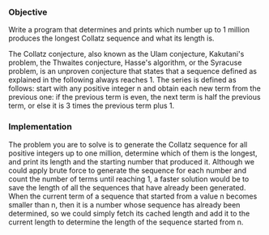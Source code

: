 ### Objective

Write a program that determines and prints which number up to 1 million produces the longest Collatz sequence and what its length is.

The Collatz conjecture, also known as the Ulam conjecture, Kakutani's problem, the Thwaites conjecture, Hasse's algorithm, or the Syracuse problem, is an unproven conjecture that states that a sequence defined as explained in the following always reaches 1. The series is defined as follows: start with any positive integer n and obtain each new term from the previous one: if the previous term is even, the next term is half the previous term, or else it is 3 times the previous term plus 1.

### Implementation

The problem you are to solve is to generate the Collatz sequence for all positive integers up to one million, determine which of them is the longest, and print its length and the starting number that produced it. Although we could apply brute force to generate the sequence for each number and count the number of terms until reaching 1, a faster solution would be to save the length of all the sequences that have already been generated. When the current term of a sequence that started from a value n becomes smaller than n, then it is a number whose sequence has already been determined, so we could simply fetch its cached length and add it to the current length to determine the length of the sequence started from n.
